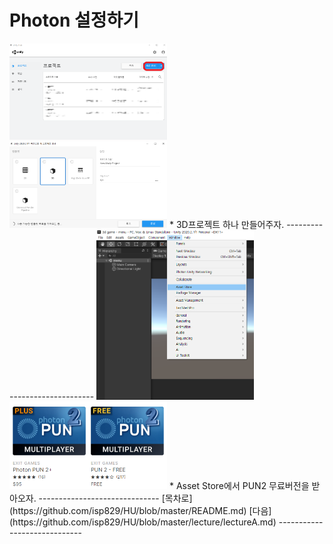 Photon 설정하기
========================================
<img src="https://github.com/isp829/3dunitymulty/blob/master/images/lecture2/lecture2-1/2-1-1.png" width="50%">
<img src="https://github.com/isp829/3dunitymulty/blob/master/images/lecture2/lecture2-1/2-1-2.PNG" width="50%">  
* 3D프로젝트 하나 만들어주자.     
------------------------------      
<img src="https://github.com/isp829/3dunitymulty/blob/master/images/lecture2/lecture2-1/2-1-3.PNG" width="50%">
<img src="https://github.com/isp829/3dunitymulty/blob/master/images/lecture2/lecture2-1/2-1-4.PNG" width="50%">   
* Asset Store에서 PUN2 무료버전을 받아오자.   
------------------------------     
[목차로](https://github.com/isp829/HU/blob/master/README.md)  
[다음](https://github.com/isp829/HU/blob/master/lecture/lectureA.md)  
-----------------------------
    

    
